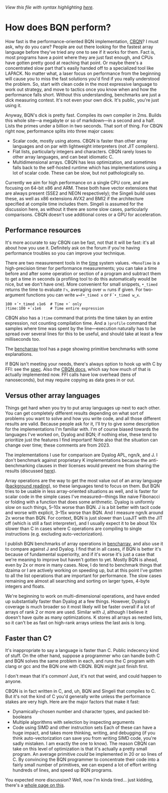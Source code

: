 *View this file with syntax highlighting [here](https://mlochbaum.github.io/BQN/implementation/perf.html).*

# How does BQN perform?

How fast is the performance-oriented BQN implementation, [CBQN](https://github.com/dzaima/CBQN)? I must ask, why do you care? People are out there looking for the fastest array language before they've tried any one to see if it works for them. Fact is, most programs have a point where they are just fast enough, and CPUs have gotten pretty good at reaching that point. Or maybe there's a concentrated slow part that's easily handed off to a specialized tool like LAPACK. No matter what, a laser focus on performance from the beginning will cause you to miss the fast solutions you'd find if you really understood the problem. So, start with clean code in the most expressive language to work out strategy, and move to tactics once you know when and how the performance falls short. Without this understanding, benchmarks are just a dick measuring contest. It's not even your own dick. It's public, you're just using it.

Anyway, BQN's dick is pretty fast. Compiles its own compiler in 2ms. Builds this whole site—a megabyte or so of markdown—in a second and a half. Lists the primes under a billion in two seconds. That sort of thing. For CBQN right now, performance splits into three major cases:
- Scalar code, mostly using atoms. CBQN is faster than other array languages and on par with lightweight interpreters (not JIT compilers).
- Flat lists, particularly integers and characters. CBQN rarely loses to other array languages, and can beat idiomatic C.
- Multidimensional arrays. CBQN has less optimization, and sometimes falls back to the self-hosted runtime which has implementations using a lot of scalar code. These can be slow, but not pathologically so.

Currently we aim for high performance on a single CPU core, and are focusing on 64-bit x86 and ARM. These both have vector extensions that are always present (SSE2 and NEON respectively); the Singeli build uses these, as well as x86 extensions AVX2 and BMI2 if the architecture specified at compile time includes them. Singeli is assumed for the discussion here, as without it there are some slow cases, particularly comparisons. CBQN doesn't use additional cores or a GPU for acceleration.

## Performance resources

It's more accurate to say CBQN can be fast, not that it will be fast: it's all about how you use it. Definitely ask on the forum if you're having performance troubles so you can improve your technique.

There are two measurement tools in the [time](../spec/system.md#time) system values. `•MonoTime` is a high-precision timer for performance measurements; you can take a time before and after some operation or section of a program and subtract them to get a time in seconds (a profiling tool to do this automatically would be nice, but we don't have one). More convenient for small snippets, `•_timed` returns the time to evaluate `𝔽𝕩`, averaging over `𝕨` runs if given. For two-argument functions you can write `w⊸F•_timed x` or `F´•_timed w‿x`.

    100 +´•_timed ↕1e6  # Time +´ only
    )time:100 +´↕1e6    # Time entire expression

CBQN also has a `)time` command that prints the time taken by an entire expression, not counting compilation time. And a `)profile` command that samples where time was spent by the line—execution naturally has to be spread over several lines for this to be useful, and should take at least a few milliseconds too.

The [bencharray](https://mlochbaum.github.io/bencharray/pages/summary.html) tool has a page showing primitive benchmarks with some explanations.

If BQN isn't meeting your needs, there's always option to hook up with C by FFI: see the [spec](../spec/system.md#foreign-function-interface). Also the [CBQN docs](https://github.com/dzaima/CBQN/blob/master/docs/system.md#ffi), which say how much of that is actually implemented now. FFI calls have low overhead (tens of nanoseconds), but may require copying as data goes in or out.

## Versus other array languages

Things get hard when you try to put array languages up next to each other. You can get completely different results depending on what sort of problems you want to solve and how you write code, and all those different results are valid. Because people ask for it, I'll try to give some description for the implementations I'm familiar with. I'm of course biased towards the languages I've worked on, Dyalog and BQN; if nothing else, these tend to prioritize just the features I find important! Note also that the situation can change over time; these comments are from 2023.

The implementations I use for comparison are Dyalog APL, ngn/k, and J. I don't benchmark against proprietary K implementations because the anti-benchmarking clauses in their licenses would prevent me from sharing the results (discussed [here](kclaims.md)).

Array operations are the way to get the most value out of an array language ([background reading](https://aplwiki.com/wiki/Performance)), so these languages tend to focus on them. But BQN tries to be usable in less array-oriented situations as well, and is faster for scalar code in the simple cases I've measured—things like naive Fibonacci or folding with a function that does some arithmetic. Dyalog is uniformly slow on such things, 5–10x worse than BQN. J is a bit better with tacit code and worse with explicit, 3–15x worse than BQN. And I measure ngn/k around 2x worse than BQN. For context, BQN is just slower than LuaJIT with the JIT off (which is still a fast interpreter), and I usually expect it to be about 10x slower than C in cases where C operations are compiling to single instructions (e.g. excluding auto-vectorization).

I publish BQN benchmarks of array operations in [bencharray](https://mlochbaum.github.io/bencharray/pages/summary.html), and also use it to compare against J and Dyalog. I find that in all cases, if BQN is better it's because of fundamental superiority, and if it's worse it's just a case that we're meaning to improve but haven't gotten to yet. Mostly BQN is ahead, even by 2x or more in many cases. Now, I do tend to benchmark things that dzaima or I are actively working on speeding up, but at this point I've gotten to all the list operations that are important for performance. The slow cases remaining are almost all searching and sorting on larger types, 4-byte integers and floats.

We're beginning to work on multi-dimensional operations, and have ended up substantially faster than Dyalog at a few things. However, Dyalog's coverage is much broader so it most likely will be faster overall if a lot of arrays of rank 2 or more are used. Similar with J, although I believe it doesn't have quite as many optimizations. K stores all arrays as nested lists, so it can't be as fast on high-rank arrays unless the last axis is long.

## Faster than C?

It's inappropriate to say a language is faster than C. Public indecency kind of stuff. On the other hand, suppose a programmer who can handle both C and BQN solves the same problem in each, and runs the C program with clang or gcc and the BQN one with CBQN. BQN might just finish first.

I don't mean that it's common! Just, it's not that weird, and could happen to anyone.

CBQN is in fact written in C, and, uh, BQN and Singeli that compiles to C. But it's not the kind of C you'd generally write unless the performance stakes are very high. Here are the major factors that make it fast:
- Dynamically-chosen number and character types, and packed bit-booleans
- Multiple algorithms with selection by inspecting arguments
- Code using SIMD and other instruction sets
Each of these can have a huge impact, and takes more thinking, writing, and debugging (if you think auto-vectorization can save you from writing SIMD code, you're sadly mistaken. I am exactly the one to know). The reason CBQN can take on this level of optimization is that it's actually a pretty small program. An average primitive *could* be implemented in 20 or so lines of C. By convincing the BQN programmer to concentrate their code into a fairly small number of primitives, we can expend a lot of effort writing hundreds of lines, and speed up BQN programs.

You expected more discussion? Well, now I'm kinda tired… just kidding, there's a [whole page on this](versusc.md).
